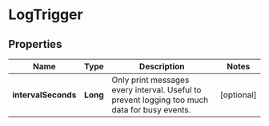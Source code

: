

# LogTrigger

## Properties

Name | Type | Description | Notes
------------ | ------------- | ------------- | -------------
**intervalSeconds** | **Long** | Only print messages every interval. Useful to prevent logging too much data for busy events. |  [optional]



